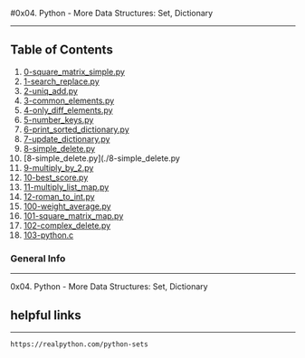 #0x04. Python - More Data Structures: Set, Dictionary
***

## Table of Contents
1. [0-square_matrix_simple.py](./0-square_matrix_simple.py)
2. [1-search_replace.py](./1-search_replace.py)
3. [2-uniq_add.py](./2-uniq_add.py)
4. [3-common_elements.py](./3-common_elements.py)
5. [4-only_diff_elements.py](./4-only_diff_elements.py)
6. [5-number_keys.py](./5-number_keys.py)
7. [6-print_sorted_dictionary.py](./6-print_sorted_dictionary.py)
8. [7-update_dictionary.py](./7-update_dictionary.py)
9. [8-simple_delete.py](./8-simple_delete.py)
10. [8-simple_delete.py](./8-simple_delete.py
11. [9-multiply_by_2.py](./9-multiply_by_2.py)
12. [10-best_score.py](./10-best_score.py)
13. [11-multiply_list_map.py](./11-multiply_list_map.py)
14. [12-roman_to_int.py](./#)
15. [100-weight_average.py](./100-weight_average.py)
16. [101-square_matrix_map.py](./#)
17. [102-complex_delete.py](./#)
18. [103-python.c](./#)


### General Info
***
0x04. Python - More Data Structures: Set, Dictionary

## helpful links
***
```https://realpython.com/python-sets```
